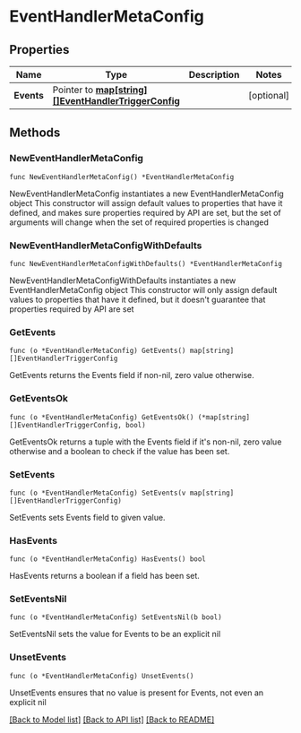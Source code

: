 # EventHandlerMetaConfig

## Properties

Name | Type | Description | Notes
------------ | ------------- | ------------- | -------------
**Events** | Pointer to [**map[string][]EventHandlerTriggerConfig**](array.md) |  | [optional] 

## Methods

### NewEventHandlerMetaConfig

`func NewEventHandlerMetaConfig() *EventHandlerMetaConfig`

NewEventHandlerMetaConfig instantiates a new EventHandlerMetaConfig object
This constructor will assign default values to properties that have it defined,
and makes sure properties required by API are set, but the set of arguments
will change when the set of required properties is changed

### NewEventHandlerMetaConfigWithDefaults

`func NewEventHandlerMetaConfigWithDefaults() *EventHandlerMetaConfig`

NewEventHandlerMetaConfigWithDefaults instantiates a new EventHandlerMetaConfig object
This constructor will only assign default values to properties that have it defined,
but it doesn't guarantee that properties required by API are set

### GetEvents

`func (o *EventHandlerMetaConfig) GetEvents() map[string][]EventHandlerTriggerConfig`

GetEvents returns the Events field if non-nil, zero value otherwise.

### GetEventsOk

`func (o *EventHandlerMetaConfig) GetEventsOk() (*map[string][]EventHandlerTriggerConfig, bool)`

GetEventsOk returns a tuple with the Events field if it's non-nil, zero value otherwise
and a boolean to check if the value has been set.

### SetEvents

`func (o *EventHandlerMetaConfig) SetEvents(v map[string][]EventHandlerTriggerConfig)`

SetEvents sets Events field to given value.

### HasEvents

`func (o *EventHandlerMetaConfig) HasEvents() bool`

HasEvents returns a boolean if a field has been set.

### SetEventsNil

`func (o *EventHandlerMetaConfig) SetEventsNil(b bool)`

 SetEventsNil sets the value for Events to be an explicit nil

### UnsetEvents
`func (o *EventHandlerMetaConfig) UnsetEvents()`

UnsetEvents ensures that no value is present for Events, not even an explicit nil

[[Back to Model list]](../README.md#documentation-for-models) [[Back to API list]](../README.md#documentation-for-api-endpoints) [[Back to README]](../README.md)


